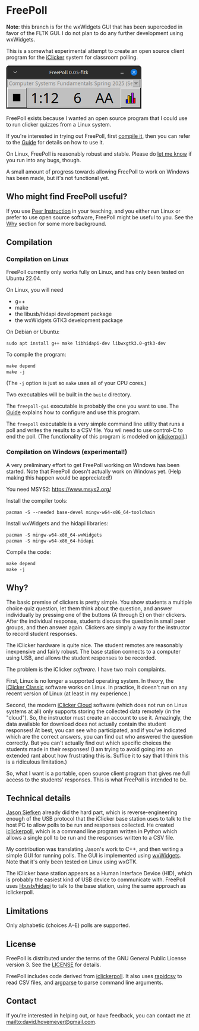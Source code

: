 # FreePoll

**Note**: this branch is for the wxWidgets GUI that has been
superceded in favor of the FLTK GUI. I do not plan to do any further
development using wxWidgets.

This is a somewhat experimental attempt to create an open source client program
for the [iClicker](https://www.iclicker.com/) system for classroom
polling.

![FreePoll GUI screenshot](img/screenshot.png)

FreePoll exists because I wanted an open source program that I could
use to run clicker quizzes from a Linux system.

If you're interested in trying out FreePoll, first [compile it](#compilation),
then you can refer to the [Guide](guide.md) for details on how to use it.

On Linux, FreePoll is reasonably robust and stable. Please do
[let me know](#contact) if you run into any bugs, though.

A small amount of progress towards allowing FreePoll to work on Windows
has been made, but it's not functional yet.

## Who might find FreePoll useful?

If you use [Peer Instruction](https://mazur.harvard.edu/research-areas/peer-instruction)
in your teaching, and you either run Linux or prefer to use open source software,
FreePoll might be useful to you.  See the [Why](#why) section for some more
background.

## Compilation

### Compilation on Linux

FreePoll currently only works fully on Linux, and has only been tested
on Ubuntu 22.04.

On Linux, you will need

* g++
* make
* the libusb/hidapi development package
* the wxWidgets GTK3 development package

On Debian or Ubuntu:

```
sudo apt install g++ make libhidapi-dev libwxgtk3.0-gtk3-dev
```

To compile the program:

```
make depend
make -j
```

(The `-j` option is just so `make` uses all of your CPU cores.)

Two executables will be built in the `build` directory.

The `freepoll-gui` executable is probably the one you want to use.
The [Guide](guide.md) explains how to configure and use this program.

The `freepoll` executable is a very simple command line utility that
runs a poll and writes the results to a CSV file. You wil need
to use control-C to end the poll. (The functionality of this program
is modeled on [iclickerpoll](https://github.com/siefkenj/iclickerpoll).)

### Compilation on Windows (experimental!)

A very preliminary effort to get FreePoll working on Windows has been started.
Note that FreePoll doesn't actually work on Windows yet. (Help making
this happen would be appreciated!)

You need MSYS2: <https://www.msys2.org/>

Install the compiler tools:

```
pacman -S --needed base-devel mingw-w64-x86_64-toolchain
```

Install wxWidgets and the hidapi libraries:

```
pacman -S mingw-w64-x86_64-wxWidgets
pacman -S mingw-w64-x86_64-hidapi
```

Compile the code:

```
make depend
make -j
```

## Why?

The basic premise of clickers is pretty simple. You show students a
multiple choice quiz question, let them think about the question,
and answer individually by pressing one of the buttons (A through E)
on their clickers.  After the individual response, students discuss
the question in small peer groups, and then answer again. Clickers
are simply a way for the instructor to record student responses.

The iClicker hardware is quite nice. The student remotes are
reasonably inexpensive and fairly robust. The base station
connects to a computer using USB, and allows the student responses
to be recorded.

The problem is the iClicker *software*.  I have two main complaints.

First, Linux is no longer a supported operating system. In theory, the
[iClicker Classic](https://www.iclicker.com/downloads/iclicker-classic/)
software works on Linux. In practice, it doesn't run on any recent version
of Linux (at least in my experience.)

Second, the modern [iClicker Cloud](https://www.iclicker.com/instructors/software/iclicker-cloud/)
software (which does not run on Linux systems at all) only supports storing
the collected data remotely (in the "cloud").
So, the instructor must create an account to use it. Amazingly,
the data available for download does not actually contain the student
responses! At best, you can see who participated, and if you've
indicated which are the correct answers, you can find out who answered
the question correctly. But you can't actually find out which specific
choices the students made in their responses! (I am trying to avoid going
into an extended rant about how frustrating this is. Suffice it to say
that I think this is a ridiculous limitation.)

So, what I want is a portable, open source client program that gives
me full access to the students' responses.  This is what FreePoll
is intended to be.

## Technical details

[Jason Siefken](https://www.math.toronto.edu/siefkenj/homepage/index.html)
already did the hard part, which is reverse-engineering enough of the
USB protocol that the iClicker base station uses to talk to the host PC
to allow polls to be run and responses collected. He created
[iclickerpoll](https://github.com/siefkenj/iclickerpoll), which is a
command line program written in Python which allows a single poll to be
run and the responses written to a CSV file.

My contribution was translating Jason's work to C++, and then writing
a simple GUI for running polls.  The GUI is implemented using
[wxWidgets](https://www.wxwidgets.org/).  Note that it's only been
tested on Linux using wxGTK.

The iClicker base station appears as a Human Interface Device (HID),
which is probably the easiest kind of USB device to communicate with.
FreePoll uses [libusb/hidapi](https://github.com/libusb/hidapi)
to talk to the base station, using the same approach as iclickerpoll.

## Limitations

Only alphabetic (choices A–E) polls are supported.

## License

FreePoll is distributed under the terms of the GNU General Public License
version 3.  See the [LICENSE](LICENSE) for details.

FreePoll includes code derived from [iclickerpoll](https://github.com/siefkenj/iclickerpoll).
It also uses [rapidcsv](https://github.com/d99kris/rapidcsv) to read CSV files,
and [argparse](https://github.com/stdbug/argparse) to parse command line
arguments.

## Contact

If you're interested in helping out, or have feedback, you can contact me at
<mailto:david.hovemeyer@gmail.com>.

